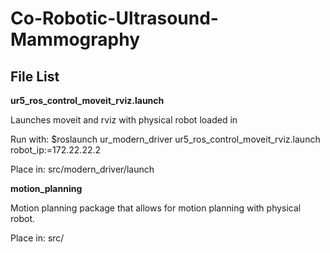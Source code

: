# Co-Robotic-Ultrasound-Mammography

## File List
**ur5_ros_control_moveit_rviz.launch**

Launches moveit and rviz with physical robot loaded in

Run with: $roslaunch ur_modern_driver ur5_ros_control_moveit_rviz.launch robot_ip:=172.22.22.2

Place in: src/modern_driver/launch

**motion_planning**

Motion planning package that allows for motion planning with physical robot.

Place in: src/

